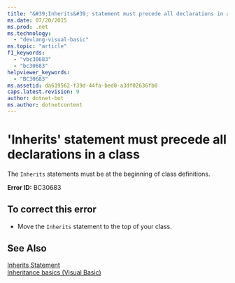 ```yaml
---
title: "&#39;Inherits&#39; statement must precede all declarations in a class"
ms.date: 07/20/2015
ms.prod: .net
ms.technology: 
  - "devlang-visual-basic"
ms.topic: "article"
f1_keywords: 
  - "vbc30683"
  - "bc30683"
helpviewer_keywords: 
  - "BC30683"
ms.assetid: da619562-f39d-44fa-bed0-a3df02636fb0
caps.latest.revision: 9
author: dotnet-bot
ms.author: dotnetcontent
---
```

# &#39;Inherits&#39; statement must precede all declarations in a class
The `Inherits` statements must be at the beginning of class definitions.  
  
 **Error ID:** BC30683  
  
## To correct this error  
  
-   Move the `Inherits` statement to the top of your class.  
  
## See Also  
 [Inherits Statement](../../visual-basic/language-reference/statements/inherits-statement.md)  
 [Inheritance basics (Visual Basic)](~/docs/visual-basic/programming-guide/language-features/objects-and-classes/inheritance-basics.md)
